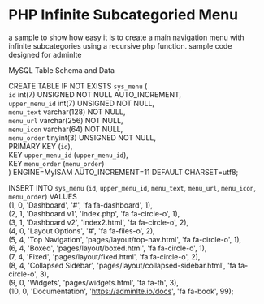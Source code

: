 # PHP Infinite Subcategoried Menu
a sample to show how easy it is to create a main navigation menu with infinite subcategories using a recursive php function. 
sample code designed for adminlte

MySQL Table Schema and Data

CREATE TABLE IF NOT EXISTS `sys_menu` (  
  `id` int(7) UNSIGNED NOT NULL AUTO_INCREMENT,  
  `upper_menu_id` int(7) UNSIGNED NOT NULL,  
  `menu_text` varchar(128) NOT NULL,  
  `menu_url` varchar(256) NOT NULL,  
  `menu_icon` varchar(64) NOT NULL,  
  `menu_order` tinyint(3) UNSIGNED NOT NULL,  
  PRIMARY KEY (`id`),  
  KEY `upper_menu_id` (`upper_menu_id`),  
  KEY `menu_order` (`menu_order`)  
) ENGINE=MyISAM AUTO_INCREMENT=11 DEFAULT CHARSET=utf8;  
  
INSERT INTO `sys_menu` (`id`, `upper_menu_id`, `menu_text`, `menu_url`, `menu_icon`, `menu_order`) VALUES  
(1, 0, 'Dashboard', '#', 'fa fa-dashboard', 1),  
(2, 1, 'Dashboard v1', 'index.php', 'fa fa-circle-o', 1),  
(3, 1, 'Dashboard v2', 'index2.html', 'fa fa-circle-o', 2),  
(4, 0, 'Layout Options', '#', 'fa fa-files-o', 2),  
(5, 4, 'Top Navigation', 'pages/layout/top-nav.html', 'fa fa-circle-o', 1),  
(6, 4, 'Boxed', 'pages/layout/boxed.html', 'fa fa-circle-o', 1),  
(7, 4, 'Fixed', 'pages/layout/fixed.html', 'fa fa-circle-o', 2),  
(8, 4, 'Collapsed Sidebar', 'pages/layout/collapsed-sidebar.html', 'fa fa-circle-o', 3),  
(9, 0, 'Widgets', 'pages/widgets.html', 'fa fa-th', 3),  
(10, 0, 'Documentation', 'https://adminlte.io/docs', 'fa fa-book', 99);  
  
